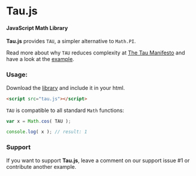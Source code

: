 Tau.js
======

#### JavaScript Math Library ####

**Tau.js** provides `TAU`, a simpler alternative to `Math.PI`.

Read more about why `TAU` reduces complexity at [The Tau Manifesto](http://tauday.com/tau-manifesto) and have a look at the [example](http://egraether.com/Tau.js/).

### Usage: ###

Download the [library](https://github.com/egraether/Tau.js/blob/master/Tau.js) and include it in your html.

```html
<script src="tau.js"></script>
```

`TAU` is compatible to all standard `Math` functions:

```javascript
var x = Math.cos( TAU );

console.log( x ); // result: 1
```

### Support ###

If you want to support **Tau.js**, leave a comment on our support issue #1 or contribute another example.